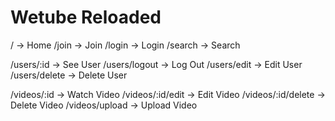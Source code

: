 # Wetube Reloaded

/ -> Home
/join -> Join
/login -> Login
/search -> Search


/users/:id -> See User
/users/logout -> Log Out
/users/edit -> Edit User
/users/delete -> Delete User


/videos/:id -> Watch Video
/videos/:id/edit -> Edit Video
/videos/:id/delete -> Delete Video
/videos/upload -> Upload Video
